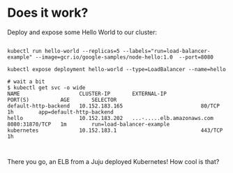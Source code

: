 # Does it work?

Deploy and expose some Hello World to our cluster: 


<pre><code>
kubectl run hello-world --replicas=5 --labels="run=load-balancer-example" --image=gcr.io/google-samples/node-hello:1.0  --port=8080

kubectl expose deployment hello-world --type=LoadBalancer --name=hello

# wait a bit
$ kubectl get svc -o wide
NAME                   CLUSTER-IP       EXTERNAL-IP					PORT(S)          AGE       SELECTOR
default-http-backend   10.152.183.165   <none> 						80/TCP           1h        app=default-http-backend
hello                  10.152.183.202   ...-.....elb.amazonaws.com  8080:31870/TCP   1m        run=load-balancer-example
kubernetes             10.152.183.1     <none>						443/TCP          1h        <none>


</code></pre>


There you go, an ELB from a Juju deployed Kubernetes! How cool is that? 

